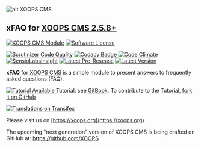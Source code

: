 ![alt XOOPS CMS](https://xoops.org/images/logoXoops4GithubRepository.png)
## xFAQ for  [XOOPS CMS 2.5.8+](https://xoops.org)
[![XOOPS CMS Module](https://img.shields.io/badge/XOOPS%20CMS-Module-blue.svg)](https://xoops.org)
[![Software License](https://img.shields.io/badge/license-GPL-brightgreen.svg?style=flat)](LICENSE)

[![Scrutinizer Code Quality](https://img.shields.io/scrutinizer/g/mambax7/xfaq.svg?style=flat)](https://scrutinizer-ci.com/g/mambax7/xfaq/?branch=master)
[![Codacy Badge](https://api.codacy.com/project/badge/grade/2d27c0023ee54f0b9ba2b5d17a68b2a5)](https://www.codacy.com/app/mambax7/xfaq)
[![Code Climate](https://img.shields.io/codeclimate/github/mambax7/xfaq.svg?style=flat)](https://codeclimate.com/github/mambax7/xfaq)
[![SensioLabsInsight](https://insight.sensiolabs.com/projects/4f030ccb-fcd7-4478-a4b7-583409a3cde4/mini.png)](https://insight.sensiolabs.com/projects/4f030ccb-fcd7-4478-a4b7-583409a3cde4)
[![Latest Pre-Resease](https://img.shields.io/github/tag/XoopsModules25x/xfaq.svg?style=flat)](https://github.com/XoopsModules25x/xfaq/tags/)
[![Latest Version](https://img.shields.io/github/release/XoopsModules25x/xfaq.svg?style=flat)](https://github.com/XoopsModules25x/xfaq/releases/)

**xFAQ** for [XOOPS CMS](https://xoops.org) is a simple module to present answers to frequently asked questions (FAQ).

[![Tutorial Available](https://xoops.org/images/tutorial-available-blue.svg)](https://www.gitbook.com/book/xoops/xoops-xfaq-module/) Tutorial: see [GitBook](https://www.gitbook.com/book/xoops/xoops-xfaq-module/).
To contribute to the Tutorial, [fork it on GitHub](https://github.com/XoopsDocs/xfaq-tutorial)

[![Translations on Transifex](https://xoops.org/images/translations-transifex-blue.svg)](https://www.transifex.com/xoops)

Please visit us on [https://xoops.org](https://xoops.org)

The upcoming "next generation" version of XOOPS CMS is being crafted on GitHub at: https://github.com/XOOPS

